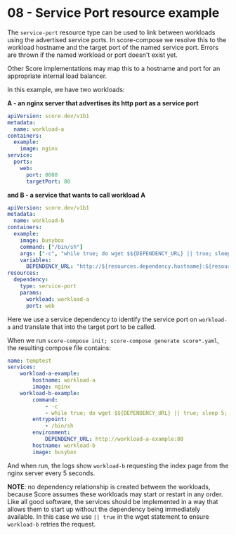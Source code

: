 # 08 - Service Port resource example

The `service-port` resource type can be used to link between workloads using the advertised service ports. In score-compose we resolve this to the workload hostname and the target port of the named service port. Errors are thrown if the named workload or port doesn't exist yet.

Other Score implementations may map this to a hostname and port for an appropriate internal load balancer. 

In this example, we have two workloads:

**A - an nginx server that advertises its http port as a service port**

```yaml
apiVersion: score.dev/v1b1
metadata:
  name: workload-a
containers:
  example:
    image: nginx
service:
  ports:
    web:
      port: 8080
      targetPort: 80
```

**and B - a service that wants to call workload A**

```yaml
apiVersion: score.dev/v1b1
metadata:
  name: workload-b
containers:
  example:
    image: busybox
    command: ["/bin/sh"]
    args: ["-c", "while true; do wget $${DEPENDENCY_URL} || true; sleep 5; done"]
    variables:
      DEPENDENCY_URL: "http://${resources.dependency.hostname}:${resources.dependency.port}"
resources:
  dependency:
    type: service-port
    params:
      workload: workload-a
      port: web
```

Here we use a service dependency to identify the service port on `workload-a` and translate that into the target port to be called.

When we run `score-compose init; score-compose generate score*.yaml`, the resulting compose file contains:

```yaml
name: temptest
services:
    workload-a-example:
        hostname: workload-a
        image: nginx
    workload-b-example:
        command:
            - -c
            - while true; do wget $${DEPENDENCY_URL} || true; sleep 5; done
        entrypoint:
            - /bin/sh
        environment:
            DEPENDENCY_URL: http://workload-a-example:80
        hostname: workload-b
        image: busybox
```

And when run, the logs show `workload-b` requesting the index page from the nginx server every 5 seconds.

**NOTE**: no dependency relationship is created between the workloads, because Score assumes these workloads may start or restart in any order. Like all good software, the services should be implemented in a way that allows them to start up without the dependency being immediately available. In this case we use `|| true` in the wget statement to ensure `workload-b` retries the request.
